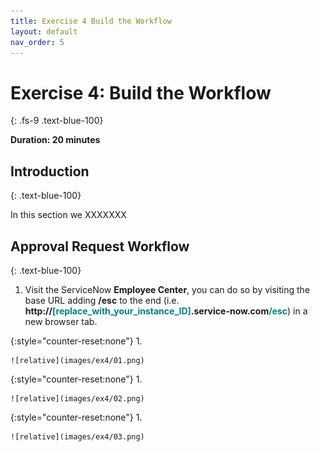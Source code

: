 ```yaml
---
title: Exercise 4 Build the Workflow
layout: default
nav_order: 5
---
```


# Exercise 4: Build the Workflow
{: .fs-9 .text-blue-100}

**Duration: 20 minutes**

## Introduction
{: .text-blue-100}

In this section we XXXXXXX

## Approval Request Workflow
{: .text-blue-100}
1.  Visit the ServiceNow **Employee Center**, you can do so by visiting the base URL adding **/esc** to the end (i.e. **http://<span style="color:teal">\[replace_with_your_instance_ID\]</span>.service-now.com<span style="color:teal">/esc</span>**) in a new browser tab.  

{:style="counter-reset:none"}
1.  

    ![relative](images/ex4/01.png)

{:style="counter-reset:none"}
1.  

    ![relative](images/ex4/02.png)

{:style="counter-reset:none"}
1.  

    ![relative](images/ex4/03.png)
